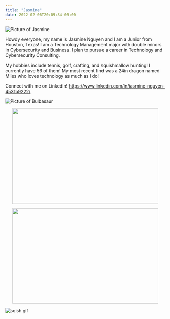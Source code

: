```yaml
---
title: "Jasmine"
date: 2022-02-06T20:09:34-06:00
---
```

![Picture of Jasmine](https://media-exp1.licdn.com/dms/image/C4E03AQHTmycf-MUZDA/profile-displayphoto-shrink_400_400/0/1633302827353?e=1649894400&v=beta&t=57kuIGJuQOuvvvT1cQ65e6G2xG7vcB4KO4QPZliZ8xc)

Howdy everyone, my name is Jasmine Nguyen and I am a Junior from Houston, Texas! I am a Technology Management major with double minors in Cybersecurity and Business. I plan to pursue a career in Technology and Cybersecurity Consulting.

My hobbies include tennis, golf, crafting, and squishmallow hunting! I currently have 56 of them! My most recent find was a 24in dragon named Miles who loves technology as much as I do!

Connect with me on LinkedIn! https://www.linkedin.com/in/jasmine-nguyen-4531b9222/

![Picture of Bulbasaur](https://i.pinimg.com/originals/13/da/8a/13da8a6ead5f21bc341e86ef34c9e13e.png)

<p align="center">
  <img width="460" height="300" src="https://i.pinimg.com/originals/13/da/8a/13da8a6ead5f21bc341e86ef34c9e13e.png">
</p>

<p align="center">
  <img width="460" height="300" src="https://media0.giphy.com/media/W4uuQ16i6o3WLIMKJS/giphy.gif?cid=790b7611cedc204204b1596f027e7695b70f7ef9d8e77ef8&rid=giphy.gif&ct=s">
</p>

![sqish gif](https://media0.giphy.com/media/W4uuQ16i6o3WLIMKJS/giphy.gif?cid=790b7611cedc204204b1596f027e7695b70f7ef9d8e77ef8&rid=giphy.gif&ct=s)
